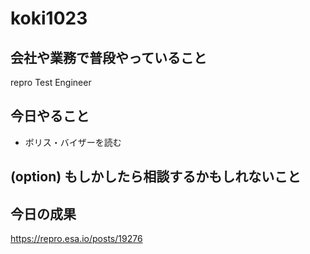 # koki1023

## 会社や業務で普段やっていること
repro Test Engineer

## 今日やること
- ボリス・バイザーを読む


## (option) もしかしたら相談するかもしれないこと


## 今日の成果
https://repro.esa.io/posts/19276
